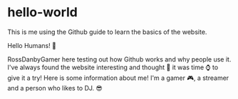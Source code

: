 # hello-world
This is me using the Github guide to learn the basics of the website.

Hello Humans! 👋

RossDanbyGamer here testing out how Github works and why people use it. I've always found the website interesting and thought 💭 it was time ⌚ to give it a try!
Here is some information about me! I'm a gamer 🎮, a streamer and a person who likes to DJ. 😎

